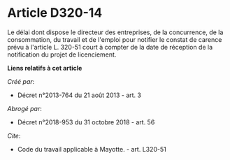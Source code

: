 # Article D320-14

Le délai dont dispose le directeur des entreprises, de la concurrence, de la consommation, du travail et de l'emploi pour
notifier le constat de carence prévu à l'article L. 320-51 court à compter de la date de réception de la notification du
projet de licenciement.

**Liens relatifs à cet article**

_Créé par_:

  - Décret n°2013-764 du 21 août 2013 - art. 3

_Abrogé par_:

  - Décret n°2018-953 du 31 octobre 2018 - art. 56

_Cite_:

  - Code du travail applicable à Mayotte. - art. L320-51

